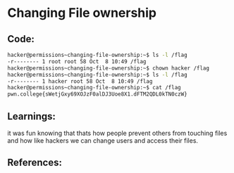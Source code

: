 # Changing File ownership
## Code:
```bash
hacker@permissions~changing-file-ownership:~$ ls -l /flag
-r-------- 1 root root 58 Oct  8 10:49 /flag
hacker@permissions~changing-file-ownership:~$ chown hacker /flag
hacker@permissions~changing-file-ownership:~$ ls -l /flag
-r-------- 1 hacker root 58 Oct  8 10:49 /flag
hacker@permissions~changing-file-ownership:~$ cat /flag
pwn.college{sWetjGxy69XOJzF0alDJ3Uoe8X1.dFTM2QDL0kTN0czW}
```
## Learnings:
it was fun knowing that thats how people prevent others from touching files and how like hackers we can change users and access their files.
## References:
